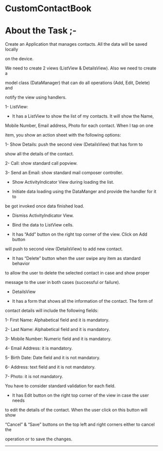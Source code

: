 # CustomContactBook

# About the Task ;-

Create an Application that manages contacts. All the data will be saved locally

on the device.

We need to create 2 views (ListView &amp; DetailsView). Also we need to create a

model class (DataManager) that can do all operations (Add, Edit, Delete) and

notify the view using handlers.

1- ListView:

- It has a ListView to show the list of my contacts. It will show the Name,

Mobile Number, Email address, Photo for each contact. When I tap on one

item, you show an action sheet with the following options:

1- Show Details: push the second view (DetailsView) that has form to

show all the details of the contact.

2- Call: show standard call popview.

3- Send an Email: show standard mail composer controller.

- Show ActivityIndicator View during loading the list.

- Initiate data loading using the DataManger and provide the handler for it to

be got invoked once data finished load.

- Dismiss ActivityIndicator View.

- Bind the data to ListView cells.

- It has “Add” button on the right top corner of the view. Click on Add button

will push to second view (DetailsView) to add new contact.

- It has “Delete” button when the user swipe any item as standard behavior

to allow the user to delete the selected contact in case and show proper

message to the user in both cases (successful or failure).

- DetailsView

- It has a form that shows all the information of the contact. The form of

contact details will include the following fields:

1- First Name: Alphabetical field and it is mandatory.

2- Last Name: Alphabetical field and it is mandatory.

3- Mobile Number: Numeric field and it is mandatory.

4- Email Address: it is mandatory.

5- Birth Date: Date field and it is not mandatory.

6- Address: text field and it is not mandatory.

7- Photo: it is not mandatory.

You have to consider standard validation for each field.

- It has Edit button on the right top corner of the view in case the user needs

to edit the details of the contact. When the user click on this button will show

“Cancel” &amp; “Save” buttons on the top left and right corners either to cancel the

operation or to save the changes.

*********************************
